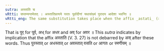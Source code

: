 ```yaml
---
sutra: अस्ताति च
vRtti: सप्तम्यन्तमेतत् । अस्तातिप्रत्यये परतः पूर्वादीनां यथासंख्यं पुरादय आदेशा भवन्ति ॥
vRtti_eng: The same substitution takes place when the affix _astati_ (अस्तात्) follows.
---
```

That is पुर् for पूर्व, अध् for अधर and अव् for अवर ॥ This _sutra_ indicates by implication that the affix अस्ताति (V. 3. 27) is not debarred by अस् after these words. Thus पुरस्तात् or अधस्तात् or अवस्तात् वसति or आगतः or रमणीयम् ॥
